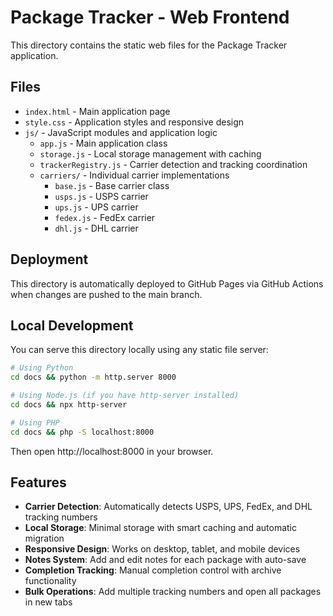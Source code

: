 # Package Tracker - Web Frontend

This directory contains the static web files for the Package Tracker application.

## Files

- `index.html` - Main application page
- `style.css` - Application styles and responsive design
- `js/` - JavaScript modules and application logic
  - `app.js` - Main application class
  - `storage.js` - Local storage management with caching
  - `trackerRegistry.js` - Carrier detection and tracking coordination
  - `carriers/` - Individual carrier implementations
    - `base.js` - Base carrier class
    - `usps.js` - USPS carrier
    - `ups.js` - UPS carrier
    - `fedex.js` - FedEx carrier
    - `dhl.js` - DHL carrier

## Deployment

This directory is automatically deployed to GitHub Pages via GitHub Actions when changes are pushed to the main branch.

## Local Development

You can serve this directory locally using any static file server:

```bash
# Using Python
cd docs && python -m http.server 8000

# Using Node.js (if you have http-server installed)
cd docs && npx http-server

# Using PHP
cd docs && php -S localhost:8000
```

Then open http://localhost:8000 in your browser.

## Features

- **Carrier Detection**: Automatically detects USPS, UPS, FedEx, and DHL tracking numbers
- **Local Storage**: Minimal storage with smart caching and automatic migration
- **Responsive Design**: Works on desktop, tablet, and mobile devices
- **Notes System**: Add and edit notes for each package with auto-save
- **Completion Tracking**: Manual completion control with archive functionality
- **Bulk Operations**: Add multiple tracking numbers and open all packages in new tabs 